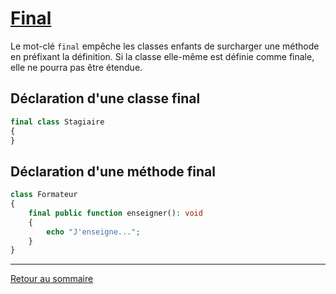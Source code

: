 # [Final](https://www.php.net/manual/fr/language.oop5.final.php)

Le mot-clé `final` empêche les classes enfants de surcharger une méthode en préfixant la définition. Si la classe elle-même est définie comme finale, elle ne pourra pas être étendue.

## Déclaration d'une classe final

```php
final class Stagiaire
{
}
```

## Déclaration d'une méthode final

```php
class Formateur
{
    final public function enseigner(): void
    {
        echo "J'enseigne...";
    }
}
```

----------

[Retour au sommaire](_Sidebar.md)
